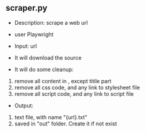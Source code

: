 ## scraper.py

- Description: scrape a web url
- user Playwright
- Input: url
- It will download the source

- It will do some cleanup:

1. remove all content in <head>, except titile part
2. remove all css code, and any link to stylesheet file
3. remove all script code, and any link to script file

- Output:

1. text file, with name "{url}.txt"
2. saved in "out" folder. Create it if not exist
